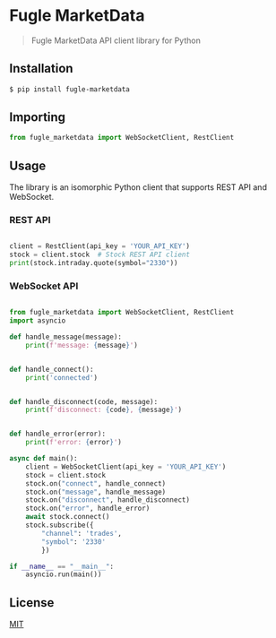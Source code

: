 # Fugle MarketData

> Fugle MarketData API client library for Python

## Installation

```sh
$ pip install fugle-marketdata
```

## Importing

```py
from fugle_marketdata import WebSocketClient, RestClient

```

## Usage

The library is an isomorphic Python client that supports REST API and WebSocket.

### REST API

```py

client = RestClient(api_key = 'YOUR_API_KEY')
stock = client.stock  # Stock REST API client
print(stock.intraday.quote(symbol="2330"))
```

### WebSocket API

```py

from fugle_marketdata import WebSocketClient, RestClient
import asyncio

def handle_message(message):
    print(f'message: {message}')


def handle_connect():
    print('connected')


def handle_disconnect(code, message):
    print(f'disconnect: {code}, {message}')


def handle_error(error):
    print(f'error: {error}')

async def main():
    client = WebSocketClient(api_key = 'YOUR_API_KEY')
    stock = client.stock
    stock.on("connect", handle_connect)
    stock.on("message", handle_message)
    stock.on("disconnect", handle_disconnect)
    stock.on("error", handle_error)
    await stock.connect()
    stock.subscribe({ 
        "channel": 'trades', 
        "symbol": '2330' 
        })

if __name__ == "__main__":
    asyncio.run(main())

```

## License

[MIT](LICENSE)

